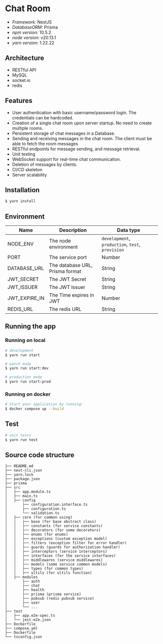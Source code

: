 # Chat Room
- _Framework:_ NestJS
- _DatabaseORM:_ Prisma
- _npm version:_ 10.5.2
- _node version:_ v20.13.1
- _yarn version:_ 1.22.22

## Architecture
- RESTful API
- MySQL
- socket.io
- redis

## Features
- User authentication with basic username/password login. The credentials can be hardcoded. 
- Creation of a single chat room upon server startup. No need to create multiple rooms. 
- Persistent storage of chat messages in a Database. 
- Sending and receiving messages in the chat room. The client must be able to fetch the room messages 
- RESTful endpoints for message sending, and message retrieval. 
- Unit testing 
- WebSocket support for real-time chat communication.
- Deletion of messages by clients. 
- CI/CD skeleton 
- Server scalability 

## Installation

```bash
$ yarn install
```

## Environment

| Name          | Description                     | Data type                                        |
| ------------- | ------------------------------- | ------------------------------------------------ |
| NODE_ENV      | The node environment            | `development`, `production`, `test`, `provision` |
| PORT          | The service port                | Number                                           |
| DATABASE_URL  | The database URL, Prisma format | String                                           |
| JWT_SECRET    | The JWT Secret                  | String                                           |
| JWT_ISSUER    | The JWT Issuer                  | String                                           |
| JWT_EXPIRE_IN | The Time expires in JWT         | Number                                           |
| REDIS_URL     | The redis URL                   | String                                           |

## Running the app

### Running on local

```bash
# development
$ yarn run start

# watch mode
$ yarn run start:dev

# production mode
$ yarn run start:prod
```

### Running on docker

```bash
# Start your application by running:
$ docker compose up --build
```

## Test

```bash
# unit tests
$ yarn run test
```

## Source code structure

```
├── README.md
├── nest-cli.json
├── yarn.lock
├── package.json
├── prisma
├── src
│   ├── app.module.ts
│   ├── main.ts
│   ├── config
│       ├── configuration.interface.ts
│       ├── configuration.ts
│       └── validation.ts
│   ├── core (for common using)
│   │   ├── base (for base abstract class)
│   │   ├── constants (for service constants)
│   │   ├── decorators (for some decorators)
│   │   ├── enums (for enums)
│   │   ├── exceptions (custom exception model)
│   │   ├── filters (exception filter for error handler)
│   │   ├── guards (guards for authorization handler)
│   │   ├── interceptors (service interceptors)
│   │   ├── interfaces (for the service interfaces)
│   │   ├── middlewares (service middlewares)
│   │   ├── models (some service common models)
│   │   ├── types (for common types)
│   │   ├── ultils (for ultils function)
│   ├── modules
│       ├── auth
│       ├── chat
│       ├── health
│       ├── prisma (prisma service)
│       ├── pubsub (redis pubsub service)
│       ├── user
│       └── ...
├── test
│   ├── app.e2e-spec.ts
│   └── jest-e2e.json
├── Dockerfile
├── compose.yml
├── Dockerfile
└── tsconfig.json
```
